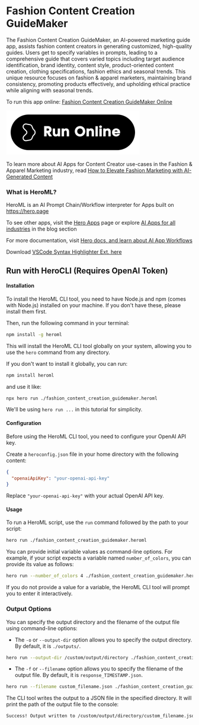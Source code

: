 # Fashion Content Creation GuideMaker

The Fashion Content Creation GuideMaker, an AI-powered marketing guide app, assists fashion content creators in generating customized, high-quality guides. Users get to specify variables in prompts, leading to a comprehensive guide that covers varied topics including target audience identification, brand identity, content style, product-oriented content creation, clothing specifications, fashion ethics and seasonal trends. This unique resource focuses on fashion & apparel marketers, maintaining brand consistency, promoting products effectively, and upholding ethical practice while aligning with seasonal trends.

To run this app online: [Fashion Content Creation GuideMaker Online](https://hero.page/app/fashion-content-creation-guidemaker-ai-powered-fashion-marketing-guide/jw1qwOySNcoMdkziDtkc)

[![Run Fashion Content Creation GuideMaker Online](/assets/run.svg)](https://hero.page/app/fashion-content-creation-guidemaker-ai-powered-fashion-marketing-guide/jw1qwOySNcoMdkziDtkc)

To learn more about AI Apps for Content Creator use-cases in the Fashion & Apparel Marketing industry, read [How to Elevate Fashion Marketing with AI-Generated Content](https://hero.page/blog/ai/fashion-and-apparel-marketing/how-to-elevate-fashion-marketing-with-ai-generated-content/170868)

### What is HeroML?
HeroML is an AI Prompt Chain/Workflow interpreter for Apps built on https://hero.page 

To see other apps, visit the [Hero Apps](https://hero.page/apps) page or explore [AI Apps for all industries](https://hero.page/blog) in the blog section

For more documentation, visit [Hero docs, and learn about AI App Workflows](https://hero.page/tutorials/introduction-to-heroml)

Download [VSCode Syntax Highlighter Ext. here](https://marketplace.visualstudio.com/items?itemName=hero-page.heroml)

## Run with HeroCLI (Requires OpenAI Token)

#### Installation

To install the HeroML CLI tool, you need to have Node.js and npm (comes with Node.js) installed on your machine. If you don't have these, please install them first. 

Then, run the following command in your terminal:

```bash
npm install -g heroml
```

This will install the HeroML CLI tool globally on your system, allowing you to use the `hero` command from any directory.

If you don't want to install it globally, you can run:

```bash
npm install heroml
```

and use it like:

```bash
npx hero run ./fashion_content_creation_guidemaker.heroml
```

We'll be using `hero run ...` in this tutorial for simplicity.

#### Configuration

Before using the HeroML CLI tool, you need to configure your OpenAI API key. 

Create a `heroconfig.json` file in your home directory with the following content:

```json
{
  "openaiApiKey": "your-openai-api-key"
}
```

Replace `"your-openai-api-key"` with your actual OpenAI API key.

#### Usage

To run a HeroML script, use the `run` command followed by the path to your script:

```bash
hero run ./fashion_content_creation_guidemaker.heroml
```

You can provide initial variable values as command-line options. For example, if your script expects a variable named `number_of_colors`, you can provide its value as follows:

```bash
hero run --number_of_colors 4 ./fashion_content_creation_guidemaker.heroml
```

If you do not provide a value for a variable, the HeroML CLI tool will prompt you to enter it interactively.

### Output Options

You can specify the output directory and the filename of the output file using command-line options:

- The `-o` or `--output-dir` option allows you to specify the output directory. By default, it is `./outputs/`.

```bash
hero run --output-dir /custom/output/directory ./fashion_content_creation_guidemaker.heroml
```

- The `-f` or `--filename` option allows you to specify the filename of the output file. By default, it is `response_TIMESTAMP.json`.

```bash
hero run --filename custom_filename.json ./fashion_content_creation_guidemaker.heroml
```

The CLI tool writes the output to a JSON file in the specified directory. It will print the path of the output file to the console:

```bash
Success! Output written to /custom/output/directory/custom_filename.json
```

